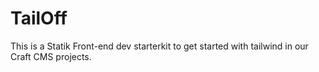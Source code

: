 # TailOff

This is a Statik Front-end dev starterkit to get started with tailwind in our Craft CMS projects.
